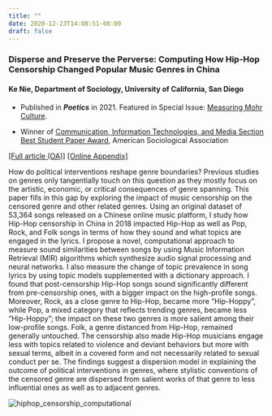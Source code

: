 ```yaml
---
title: ""
date: 2020-12-23T14:08:51-08:00
draft: false
---
```

### Disperse and Preserve the Perverse: Computing How Hip-Hop Censorship Changed Popular Music Genres in China

#### Ke Nie, Department of Sociology, University of California, San Diego

* Published in __*Poetics*__ in 2021. Featured in Special Issue: [Measuring Mohr Culture](https://www.sciencedirect.com/journal/poetics/vol/88/suppl/C).

* Winner of [Communication, Information Technologies, and Media Section Best Student Paper Award]((https://citams.org/citasa-awards/)), American Sociological Association

[[Full article (OA)]](https://doi.org/10.1016/j.poetic.2021.101590) [[Online Appendix]](/files/Nie_HipHopCensorship_Appendices.pdf)


How do political interventions reshape genre boundaries? Previous studies on genres only tangentially touch on this question as they mostly focus on the artistic, economic, or critical consequences of genre spanning. This paper fills in this gap by exploring the impact of music censorship on the censored genre and other related genres. Using an original dataset of 53,364 songs released on a Chinese online music platform, I study how Hip-Hop censorship in China in 2018 impacted Hip-Hop as well as Pop, Rock, and Folk songs in terms of how they sound and what topics are engaged in the lyrics. I propose a novel, computational approach to measure sound similarities between songs by using Music Information Retrieval (MIR) algorithms which synthesize audio signal processing and neural networks. I also measure the change of topic prevalence in song lyrics by using topic models supplemented with a dictionary approach. I found that post-censorship Hip-Hop songs sound significantly different from pre-censorship ones, with a bigger impact on the high-profile songs. Moreover, Rock, as a close genre to Hip-Hop, became more “Hip-Hoppy”, while Pop, a mixed category that reflects trending genres, became less “Hip-Hoppy”; the impact on these two genres is more salient among their low-profile songs. Folk, a genre distanced from Hip-Hop, remained generally untouched. The censorship also made Hip-Hop musicians engage less with topics related to violence and deviant behaviors but more with sexual terms, albeit in a covered form and not necessarily related to sexual conduct per se. The findings suggest a dispersion model in explaining the outcome of political interventions in genres, where stylistic conventions of the censored genre are dispersed from salient works of that genre to less influential ones as well as to adjacent genres. 

![hiphop_censorship_computational](/img/hiphop_censorship_computational.jpeg)